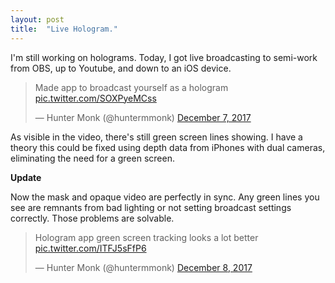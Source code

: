 ```yaml
---
layout: post
title:  "Live Hologram."
---
```


I'm still working on holograms. Today, I got live broadcasting to semi-work from OBS, up to Youtube, and down to an iOS device.

<blockquote class="twitter-video" data-lang="en"><p lang="en" dir="ltr">Made app to broadcast yourself as a hologram <a href="https://t.co/SOXPyeMCss">pic.twitter.com/SOXPyeMCss</a></p>&mdash; Hunter Monk (@huntermmonk) <a href="https://twitter.com/huntermmonk/status/938869858514505729?ref_src=twsrc%5Etfw">December 7, 2017</a></blockquote> <script async src="https://platform.twitter.com/widgets.js" charset="utf-8"></script> 

As visible in the video, there's still green screen lines showing. I have a theory this could be fixed using depth data from iPhones with dual cameras, eliminating the need for a green screen.

**Update**

Now the mask and opaque video are perfectly in sync. Any green lines you see are remnants from bad lighting or not setting broadcast settings correctly. Those problems are solvable.

<blockquote class="twitter-video" data-lang="en"><p lang="en" dir="ltr">Hologram app green screen tracking looks a lot better <a href="https://t.co/ITFJ5sFfP6">pic.twitter.com/ITFJ5sFfP6</a></p>&mdash; Hunter Monk (@huntermmonk) <a href="https://twitter.com/huntermmonk/status/938981552641392645?ref_src=twsrc%5Etfw">December 8, 2017</a></blockquote> <script async src="https://platform.twitter.com/widgets.js" charset="utf-8"></script> 


